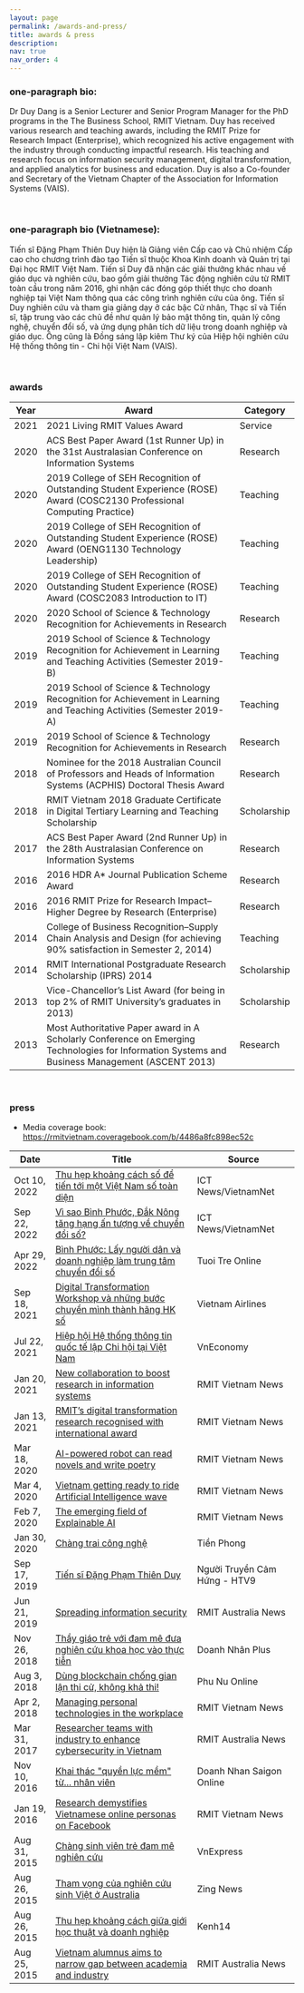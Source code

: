 ```yaml
---
layout: page
permalink: /awards-and-press/
title: awards & press
description: 
nav: true
nav_order: 4
---
```


### one-paragraph bio:
Dr Duy Dang is a Senior Lecturer and Senior Program Manager for the PhD programs in the The Business School, RMIT Vietnam. Duy has received various research and teaching awards, including the RMIT Prize for Research Impact (Enterprise), which recognized his active engagement with the industry through conducting impactful research. His teaching and research focus on information security management, digital transformation, and applied analytics for business and education. Duy is also a Co-founder and Secretary of the Vietnam Chapter of the Association for Information Systems (VAIS).

<br>

### one-paragraph bio (Vietnamese):
Tiến sĩ Đặng Phạm Thiên Duy hiện là Giảng viên Cấp cao và Chủ nhiệm Cấp cao cho chương trình đào tạo Tiến sĩ thuộc Khoa Kinh doanh và Quản trị tại Đại học RMIT Việt Nam. Tiến sĩ Duy đã nhận các giải thưởng khác nhau về giáo dục và nghiên cứu, bao gồm giải thưởng Tác động nghiên cứu từ RMIT toàn cầu trong năm 2016, ghi nhận các đóng góp thiết thực cho doanh nghiệp tại Việt Nam thông qua các công trình nghiên cứu của ông. Tiến sĩ Duy nghiên cứu và tham gia giảng dạy ở các bậc Cử nhân, Thạc sĩ và Tiến sĩ, tập trung vào các chủ đề như quản lý bảo mật thông tin, quản lý công nghệ, chuyển đổi số, và ứng dụng phân tích dữ liệu trong doanh nghiệp và giáo dục. Ông cũng là Đồng sáng lập kiêm Thư ký của Hiệp hội nghiên cứu Hệ thống thông tin - Chi hội Việt Nam (VAIS).

<br>

### awards

| Year | Award | Category |
| ---- | ----- | ----- |
| 2021 | 2021 Living RMIT Values Award | Service |
| 2020 | ACS Best Paper Award (1st Runner Up) in the 31st Australasian Conference on Information Systems | Research |
| 2020 | 2019 College of SEH Recognition of Outstanding Student Experience (ROSE) Award (COSC2130 Professional Computing Practice) | Teaching |
| 2020 | 2019 College of SEH Recognition of Outstanding Student Experience (ROSE) Award (OENG1130 Technology Leadership) | Teaching |
| 2020 | 2019 College of SEH Recognition of Outstanding Student Experience (ROSE) Award (COSC2083 Introduction to IT) | Teaching |
| 2020 | 2020 School of Science &amp; Technology Recognition for Achievements in Research | Research |
| 2019 | 2019 School of Science &amp; Technology Recognition for Achievement in Learning and Teaching Activities (Semester 2019-B) | Teaching |
| 2019 | 2019 School of Science &amp; Technology Recognition for Achievement in Learning and Teaching Activities (Semester 2019-A) | Teaching |
| 2019 | 2019 School of Science &amp; Technology Recognition for Achievements in Research | Research |
| 2018 | Nominee for the 2018 Australian Council of Professors and Heads of Information Systems (ACPHIS) Doctoral Thesis Award | Research |
| 2018 | RMIT Vietnam 2018 Graduate Certificate in Digital Tertiary Learning and Teaching Scholarship | Scholarship |
| 2017 | ACS Best Paper Award (2nd Runner Up) in the 28th Australasian Conference on Information Systems | Research |
| 2016 | 2016 HDR A* Journal Publication Scheme Award | Research |
| 2016 | 2016 RMIT Prize for Research Impact–Higher Degree by Research (Enterprise) | Research |
| 2014 | College of Business Recognition–Supply Chain Analysis and Design (for achieving 90% satisfaction in Semester 2, 2014) | Teaching |
| 2014 | RMIT International Postgraduate Research Scholarship (IPRS) 2014 | Scholarship |
| 2013 | Vice-Chancellor’s List Award (for being in top 2% of RMIT University’s graduates in 2013) | Scholarship |
| 2013 | Most Authoritative Paper award in A Scholarly Conference on Emerging Technologies for Information Systems and Business Management (ASCENT 2013) | Research |

<br>

### press

- Media coverage book: https://rmitvietnam.coveragebook.com/b/4486a8fc898ec52c

| Date | Title | Source |
| ---- | ----- | ------ |
| Oct 10, 2022 | <a href="https://ictnews.vietnamnet.vn/thu-hep-khoang-cach-so-de-tien-toi-mot-viet-nam-so-toan-dien-5002614.html" target="_/blank">Thu hẹp khoảng cách số để tiến tới một Việt Nam số toàn diện</a> | ICT News/VietnamNet |
| Sep 22, 2022 | <a href="https://ictnews.vietnamnet.vn/vi-sao-binh-phuoc-dak-nong-tang-hang-an-tuong-ve-chuyen-doi-so-419998.html" target="_/blank">Vì sao Bình Phước, Đắk Nông tăng hạng ấn tượng về chuyển đổi số?</a> | ICT News/VietnamNet |
| Apr 29, 2022 | <a href="https://congnghe.tuoitre.vn/binh-phuoc-lay-nguoi-dan-va-doanh-nghiep-lam-trung-tam-chuyen-doi-so-20220428190915352.htm" target="_/blank">Bình Phước: Lấy người dân và doanh nghiệp làm trung tâm chuyển đổi số</a> | Tuoi Tre Online |
| Sep 18, 2021 | <a href="http://spirit.vietnamairlines.com/vi/emagazine/tin-tct-105/digital-transformationworkshop-va-nhung-buoc-chuyen-minh-thanh-hang-hk-so-11886.html" target="_/blank">Digital Transformation Workshop và những bước chuyển mình thành hãng HK số</a> | Vietnam Airlines |
| Jul 22, 2021 | <a href="https://vneconomy.vn/hiep-hoi-he-thong-thong-tin-quoc-te-lap-chi-hoi-tai-viet-nam.htm" target="_/blank">Hiệp hội Hệ thống thông tin quốc tế lập Chi hội tại Việt Nam</a> | VnEconomy |
| Jan 20, 2021 | <a href="https://www.rmit.edu.vn/news/all-news/2021/july/new-collaboration-to-boost-research-in-information-systems" target="_/blank">New collaboration to boost research in information systems</a> | RMIT Vietnam News |
| Jan 13, 2021 | <a href="https://www.rmit.edu.vn/news/all-news/2021/jan/rmits-digital-transformation-research-recognised-with-international-award" target="_/blank">RMIT’s digital transformation research recognised with international award</a> | RMIT Vietnam News |
| Mar 18, 2020 | <a href="https://www.rmit.edu.vn/news/all-news/2020/mar/ai-powered-robot-can-read-novels-and-write-poetry" target="_/blank">AI-powered robot can read novels and write poetry</a> | RMIT Vietnam News |
| Mar 4, 2020 | <a href="https://www.rmit.edu.vn/news/all-news/2020/feb/vietnam-getting-ready-to-ride-artificial-intelligence-wave" target="_/blank">Vietnam getting ready to ride Artificial Intelligence wave</a> | RMIT Vietnam News |
| Feb 7, 2020 | <a href="https://www.rmit.edu.vn/news/all-news/2020/feb/the-emerging-field-of-explainable-ai" target="_/blank">The emerging field of Explainable AI</a>  | RMIT Vietnam News |
| Jan 30, 2020 | <a href="https://www.tienphong.vn/gioi-tre/chang-trai-cong-nghe-1513636.tpo" target="_/blank">Chàng trai công nghệ</a> | Tiền Phong |
| Sep 17, 2019 | <a href="https://www.facebook.com/NguoiTruyenCamHung2019/posts/524952971588526?comment_id=525739084843248" target="_/blank">Tiến sĩ Đặng Phạm Thiên Duy</a> | Người Truyền Cảm Hứng - HTV9 |
| Jun 21, 2019 | <a href="https://www.rmit.edu.au/news/all-news/2019/jul/spreading-information-security" target="_/blank">Spreading information security</a> | RMIT Australia News |
| Nov 26, 2018 | <a href="https://doanhnhanplus.vn/thay-giao-tre-voi-dam-me-dua-nghien-cuu-khoa-hoc-vao-thuc-tien-386234.html" target="_/blank">Thầy giáo trẻ với đam mê đưa nghiên cứu khoa học vào thực tiễn</a> | Doanh Nhân Plus |
| Aug 3, 2018 | <a href="https://www.phunuonline.com.vn/dung-blockchain-chong-gian-lan-thi-cu-khong-kha-thi--a104507.html" target="_/blank">Dùng blockchain chống gian lận thi cử, không khả thi!</a> | Phu Nu Online |
| Apr 2, 2018 | <a href="https://www.rmit.edu.vn/news/managing-personal-technologies-workplace" target="_/blank">Managing personal technologies in the workplace</a> | RMIT Vietnam News |
| Mar 31, 2017 | <a href="https://www.rmit.edu.au/news/all-news/2017/mar/researcher-teams-with-industry-to-enhance-cyber-security-in-viet" target="_/blank">Researcher teams with industry to enhance cybersecurity in Vietnam</a> | RMIT Australia News |
| Nov 10, 2016 | <a href="https://doanhnhansaigon.vn/goc-nha-quan-tri/khai-thac-quyen-luc-mem-tu-nhan-vien-1074544.html" target="_/blank">Khai thác "quyền lực mềm" từ... nhân viên</a> | Doanh Nhan Saigon Online |
| Jan 19, 2016 | <a href="https://www.rmit.edu.vn/news/research-demystifies-vietnamese-online-personas-facebook" target="_/blank">Research demystifies Vietnamese online personas on Facebook</a> | RMIT Vietnam News |
| Aug 31, 2015 | <a href="https://vnexpress.net/giao-duc/chang-sinh-vien-tre-dam-me-nghien-cuu-3270808.html" target="_/blank">Chàng sinh viên trẻ đam mê nghiên cứu</a> | VnExpress |
| Aug 26, 2015 | <a href="https://news.zing.vn/tham-vong-cua-nghien-cuu-sinh-viet-o-australia-post571398.html" target="_/blank">Tham vọng của nghiên cứu sinh Việt ở Australia</a> | Zing News |
| Aug 26, 2015 | <a href="http://kenh14.vn/hoc-duong/thu-hep-khoang-cach-giua-gioi-hoc-thuat-va-doanh-nghiep-20150825113511837.chn" target="_/blank">Thu hẹp khoảng cách giữa giới học thuật và doanh nghiệp</a> | Kenh14 |
| Aug 25, 2015 | <a href="https://www.rmit.edu.au/news/all-news/2015/august/vietnam-alumnus-aims-to-narrow-gap" target="_/blank">Vietnam alumnus aims to narrow gap between academia and industry</a> | RMIT Australia News |